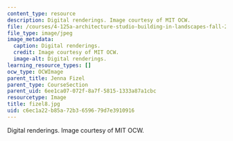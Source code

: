 ```yaml
---
content_type: resource
description: Digital renderings. Image courtesy of MIT OCW.
file: /courses/4-125a-architecture-studio-building-in-landscapes-fall-2005/c6ec1a22b85a72b3659679d7e3910916_fizel8.jpg
file_type: image/jpeg
image_metadata:
  caption: Digital renderings.
  credit: Image courtesy of MIT OCW.
  image-alt: Digital renderings.
learning_resource_types: []
ocw_type: OCWImage
parent_title: Jenna Fizel
parent_type: CourseSection
parent_uid: 6ee1ca07-072f-8a7f-5815-1333a87a1cbc
resourcetype: Image
title: fizel8.jpg
uid: c6ec1a22-b85a-72b3-6596-79d7e3910916
---
```

Digital renderings. Image courtesy of MIT OCW.

